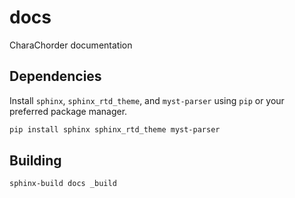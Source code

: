 # docs
CharaChorder documentation

## Dependencies
Install `sphinx`, `sphinx_rtd_theme`, and `myst-parser` using `pip` or your preferred package manager.
```sh
pip install sphinx sphinx_rtd_theme myst-parser
```

## Building
```sh
sphinx-build docs _build
```

